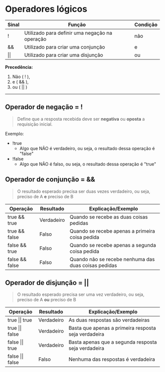 # Operadores lógicos

| Sinal | Função | Condição |
| -- | ------------ | -- |
| ! | Utilizado para definir uma negação na operação | não |
| && | Utilizado para criar uma conjunção | e |
| \|\| | Utilizado para criar uma disjunção | ou |

**Precedência:** 
1. Não ( ! ), 
2. e ( && ), 
3. ou ( || )

-----

## Operador de negação = !

> Define que a resposta recebida deve ser **negativa** ou **oposta** a requisição inicial.

Exemplo:

- !true 
    - Algo que NÃO é verdadeiro, ou seja, o resultado dessa operação é "false"
- !false 
    - Algo que NÃO é falso, ou seja, o resultado dessa operação é "true"

## Operador de conjunção = &&
> O resultado esperado precisa ser duas vezes verdadeiro, ou seja, preciso de A **e** preciso de B

| Operação | Resultado | Explicação/Exemplo
| ----------- | ------------- | ---------------------- | 
| true && true | Verdadeiro | Quando se recebe as duas coisas pedidas |
| true && false | Falso | Quando se recebe apenas a primeira coisa pedida |
| false && true | Falso | Quando se recebe apenas a segunda coisa pedida |
| false && false | Falso | Quando não se recebe nenhuma das duas coisas pedidas |

## Operador de disjunção = ||
> O resultado esperado precisa ser uma vez verdadeiro, ou seja, preciso de A **ou** preciso de B

| Operação | Resultado | Explicação/Exemplo
| ----------- | ------------- | ---------------------- | 
| true \|\| true | Verdadeiro | As duas respostas são verdadeiras |
| true \|\| false | Verdadeiro | Basta que apenas a primeira resposta seja verdadeira|
| false \|\| true | Verdadeiro | Basta apenas que a segunda resposta seja verdadeira |
| false \|\| false | Falso | Nenhuma das respostas é verdadeira |